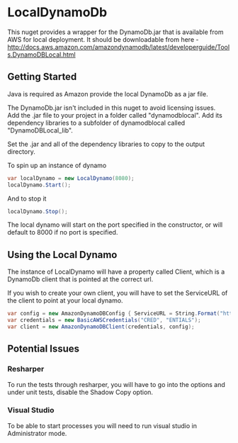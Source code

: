 # LocalDynamoDb

This nuget provides a wrapper for the DynamoDb.jar that is available from AWS for local deployment. 
It should be downloadable from here - http://docs.aws.amazon.com/amazondynamodb/latest/developerguide/Tools.DynamoDBLocal.html

## Getting Started

Java is required as Amazon provide the local DynamoDb as a jar file.

The DynamoDb.jar isn't included in this nuget to avoid licensing issues.  
Add the .jar file to your project in a folder called "dynamodblocal".
Add its dependency libraries to a subfolder of dynamodblocal called "DynamoDBLocal_lib".

Set the .jar and all of the dependency libraries to copy to the output directory.

To spin up an instance of dynamo

```csharp
var localDynamo = new LocalDynamo(8080);
localDynamo.Start();
```

And to stop it
```csharp
localDynamo.Stop();
```

The local dynamo will start on the port specified in the constructor, or will default to 8000 if no port is specified.

## Using the Local Dynamo
The instance of LocalDynamo will have a property called Client, which is a DynamoDb client that is pointed at the correct url.

If you wish to create your own client, you will have to set the ServiceURL of the client to point at your local dynamo.

``` csharp
var config = new AmazonDynamoDBConfig { ServiceURL = String.Format("http://localhost:8000"};
var credentials = new BasicAWSCredentials("CRED", "ENTIALS");
var client = new AmazonDynamoDBClient(credentials, config);
```
## Potential Issues 
### Resharper

To run the tests through resharper, you will have to go into the options and under unit tests, disable the Shadow Copy option.

### Visual Studio

To be able to start processes you will need to run visual studio in Administrator mode.
